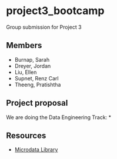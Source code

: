 # project3_bootcamp
Group submission for Project 3 

## Members
* Burnap, Sarah
* Dreyer, Jordan
* Liu, Ellen
* Supnet, Renz Carl
* Theeng, Pratishtha

## Project proposal
We are doing the Data Engineering Track:
* 


## Resources
* [Microdata Library](https://microdata.worldbank.org/index.php/catalog/4483/study-description)
